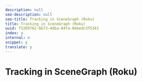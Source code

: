 ```yaml
---
description: null
seo-description: null
seo-title: Tracking in SceneGraph (Roku)
title: Tracking in SceneGraph (Roku)
uuid: f5269762-6b73-4dba-84fa-0ebedc3f5341
index: y
internal: n
snippet: y
translate: y
---
```


# Tracking in SceneGraph (Roku)


